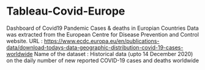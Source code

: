# Tableau-Covid-Europe
Dashboard of Covid19 Pandemic Cases &amp; deaths in Europian Countries
Data was extracted from the European Centre for Disease Prevention and Control website. 
URL : https://www.ecdc.europa.eu/en/publications-data/download-todays-data-geographic-distribution-covid-19-cases-worldwide
Name of the dataset : Historical data (upto 14 December 2020) on the daily number of new reported COVID-19 cases and deaths worldwide
